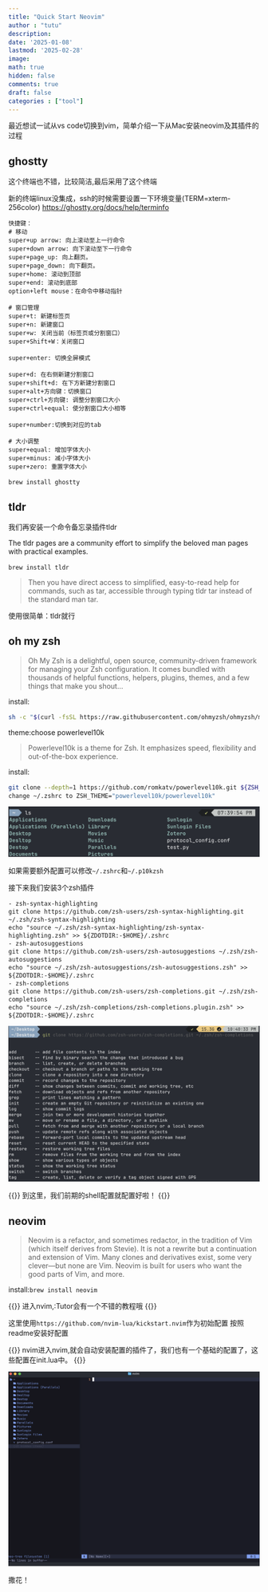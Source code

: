 ```yaml
---
title: "Quick Start Neovim"
author : "tutu"
description:
date: '2025-01-08'
lastmod: '2025-02-28'
image:
math: true
hidden: false
comments: true
draft: false
categories : ["tool"]
---
```


最近想试一试从vs code切换到vim，简单介绍一下从Mac安装neovim及其插件的过程

## ghostty

这个终端也不错，比较简洁,最后采用了这个终端

新的终端linux没集成，ssh的时候需要设置一下环境变量(TERM=xterm-256color)
https://ghostty.org/docs/help/terminfo

```raw
快捷键：
# 移动
super+up arrow: 向上滚动至上一行命令
super+down arrow: 向下滚动至下一行命令
super+page_up: 向上翻页。
super+page_down: 向下翻页。
super+home: 滚动到顶部
super+end: 滚动到底部
option+left mouse：在命令中移动指针

# 窗口管理
super+t: 新建标签页
super+n: 新建窗口
super+w: 关闭当前（标签页或分割窗口）
super+Shift+W：关闭窗口

super+enter: 切换全屏模式

super+d: 在右侧新建分割窗口
super+shift+d: 在下方新建分割窗口
super+alt+方向键：切换窗口
super+ctrl+方向键: 调整分割窗口大小
super+ctrl+equal: 使分割窗口大小相等

super+number:切换到对应的tab

# 大小调整
super+equal: 增加字体大小
super+minus: 减小字体大小
super+zero: 重置字体大小

```

`brew install ghostty`

## tldr

我们再安装一个命令备忘录插件tldr

The tldr pages are a community effort to simplify the beloved man pages with practical examples.

`brew install tldr`

> Then you have direct access to simplified, easy-to-read help for commands, such as tar, accessible through typing tldr tar instead of the standard man tar.

使用很简单：tldr就行

## oh my zsh

>Oh My Zsh is a delightful, open source, community-driven framework for managing your Zsh configuration. It comes bundled with thousands of helpful functions, helpers, plugins, themes, and a few things that make you shout...

install:
```zsh
sh -c "$(curl -fsSL https://raw.githubusercontent.com/ohmyzsh/ohmyzsh/master/tools/install.sh)"
```

theme:choose powerlevel10k
>Powerlevel10k is a theme for Zsh. It emphasizes speed, flexibility and out-of-the-box experience.

install:
```zsh
git clone --depth=1 https://github.com/romkatv/powerlevel10k.git ${ZSH_CUSTOM:-$HOME/.oh-my-zsh/custom}/themes/powerlevel10k
change ~/.zshrc to ZSH_THEME="powerlevel10k/powerlevel10k"
```

![配置好主题后的样子](powerline10k.png)

如果需要额外配置可以修改`~/.zshrc`和`~/.p10kzsh`

接下来我们安装3个zsh插件
```shell
- zsh-syntax-highlighting
git clone https://github.com/zsh-users/zsh-syntax-highlighting.git ~/.zsh/zsh-syntax-highlighting
echo "source ~/.zsh/zsh-syntax-highlighting/zsh-syntax-highlighting.zsh" >> ${ZDOTDIR:-$HOME}/.zshrc
- zsh-autosuggestions
git clone https://github.com/zsh-users/zsh-autosuggestions ~/.zsh/zsh-autosuggestions
echo "source ~/.zsh/zsh-autosuggestions/zsh-autosuggestions.zsh" >> ${ZDOTDIR:-$HOME}/.zshrc
- zsh-completions
git clone https://github.com/zsh-users/zsh-completions.git ~/.zsh/zsh-completions
echo "source ~/.zsh/zsh-completions/zsh-completions.plugin.zsh" >> ${ZDOTDIR:-$HOME}/.zshrc

```

![after plugin](customized_oh_my_zsh.png)

{{<notice note>}}
到这里，我们前期的shell配置就配置好啦！
{{</notice>}}

## neovim

> Neovim is a refactor, and sometimes redactor, in the tradition of Vim (which itself derives from Stevie). It is not a rewrite but a continuation and extension of Vim. Many clones and derivatives exist, some very clever—but none are Vim. Neovim is built for users who want the good parts of Vim, and more.

install:`brew install neovim`

{{<notice tip>}}
进入nvim,:Tutor会有一个不错的教程哦
{{</notice>}}

这里使用`https://github.com/nvim-lua/kickstart.nvim`作为初始配置
按照readme安装好配置

{{<notice note>}}
nvim进入nvim,就会自动安装配置的插件了，我们也有一个基础的配置了，这些配置在init.lua中。
{{</notice>}}

![nvim](nvim.png)

撒花！